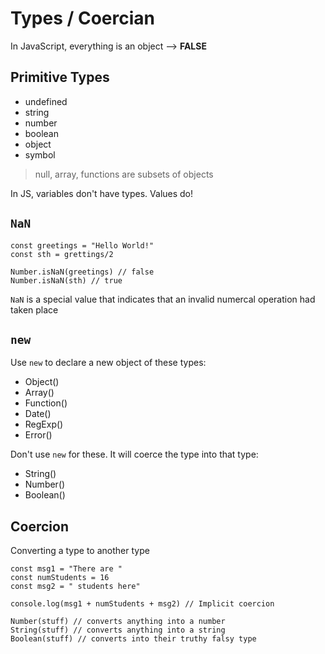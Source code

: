 # Types / Coercian

In JavaScript, everything is an object --> **FALSE**

## Primitive Types

- undefined
- string
- number
- boolean
- object
- symbol

> null, array, functions are subsets of objects

In JS, variables don't have types. Values do!

## `NaN`

```
const greetings = "Hello World!"
const sth = grettings/2

Number.isNaN(greetings) // false
Number.isNaN(sth) // true
```

`NaN` is a special value that indicates that an invalid numercal operation had taken place

## `new`

Use `new` to declare a new object of these types:

- Object()
- Array()
- Function()
- Date()
- RegExp()
- Error()

Don't use `new` for these. It will coerce the type into that type:

- String()
- Number()
- Boolean()

## Coercion

Converting a type to another type

```
const msg1 = "There are "
const numStudents = 16
const msg2 = " students here"

console.log(msg1 + numStudents + msg2) // Implicit coercion
```

```
Number(stuff) // converts anything into a number
String(stuff) // converts anything into a string
Boolean(stuff) // converts into their truthy falsy type
```
